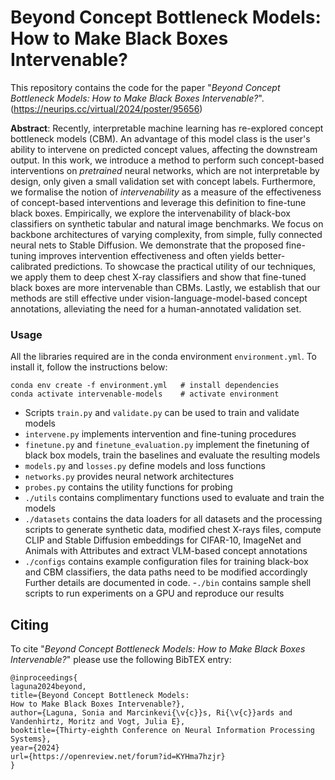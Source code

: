 # Beyond Concept Bottleneck Models: How to Make Black Boxes Intervenable?

This repository contains the code for the paper "*Beyond Concept Bottleneck Models: 
How to Make Black Boxes Intervenable?*". (https://neurips.cc/virtual/2024/poster/95656)

**Abstract**: Recently, interpretable machine learning has re-explored concept bottleneck models (CBM). An advantage of this model class is the user's ability to intervene on predicted concept values, affecting the downstream output. In this work, we introduce a method to perform such concept-based interventions on *pretrained* neural networks, which are not interpretable by design, only given a small validation set with concept labels. Furthermore, we formalise the notion of *intervenability* as a measure of the effectiveness of concept-based interventions and leverage this definition to fine-tune black boxes. Empirically, we explore the intervenability of black-box classifiers on synthetic tabular and natural image benchmarks. We focus on backbone architectures of varying complexity, from simple, fully connected neural nets to Stable Diffusion. We demonstrate that the proposed fine-tuning improves intervention effectiveness and often yields better-calibrated predictions. To showcase the practical utility of our techniques, we apply them to deep chest X-ray classifiers and show that fine-tuned black boxes are more intervenable than CBMs. Lastly, we establish that our methods are still effective under vision-language-model-based concept annotations, alleviating the need for a human-annotated validation set.

### Usage 

All the libraries required are in the conda environment `environment.yml`. 
To install it, follow the instructions below:
```
conda env create -f environment.yml   # install dependencies
conda activate intervenable-models    # activate environment
```

- Scripts `train.py` and `validate.py` can be used to train and validate models
- `intervene.py` implements intervention and fine-tuning procedures
- `finetune.py` and `finetune_evaluation.py` implement the finetuning of black box models, train the baselines and evaluate the resulting models
- `models.py` and `losses.py` define models and loss functions
- `networks.py` provides neural network architectures
- `probes.py` contains the utility functions for probing
- `./utils` contains complimentary functions used to evaluate and train the models
- `./datasets` contains the data loaders for all datasets and the processing scripts to generate synthetic data, modified chest X-rays files, compute CLIP and Stable Diffusion embeddings for CIFAR-10, ImageNet and Animals with Attributes and extract VLM-based concept annotations
- `./configs` contains example configuration files for training black-box and CBM classifiers, the data paths need to be modified accordingly
Further details are documented in code. 
-`./bin` contains sample shell scripts to run experiments on a GPU and reproduce our results

## Citing

To cite "*Beyond Concept Bottleneck Models: 
How to Make Black Boxes Intervenable?*" please use the following BibTEX entry:

```
@inproceedings{
laguna2024beyond,
title={Beyond Concept Bottleneck Models: 
How to Make Black Boxes Intervenable?},
author={Laguna, Sonia and Marcinkevi{\v{c}}s, Ri{\v{c}}ards and Vandenhirtz, Moritz and Vogt, Julia E},
booktitle={Thirty-eighth Conference on Neural Information Processing Systems},
year={2024}
url={https://openreview.net/forum?id=KYHma7hzjr}
}
```
